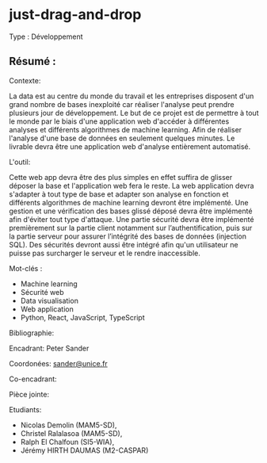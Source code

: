 # just-drag-and-drop

Type : 	Développement

## Résumé : 

Contexte:

La data est au centre du monde du travail et les entreprises disposent d'un grand nombre de bases inexploité car réaliser l'analyse peut prendre plusieurs jour de développement.    Le but de ce projet est de permettre à tout le monde par le biais d'une application web d'accéder à différentes analyses et différents algorithmes de machine learning. Afin de réaliser l'analyse d'une base de données en seulement quelques minutes. Le livrable devra être une application web d'analyse entièrement automatisé. 

L'outil: 

Cette web app devra être des plus simples en effet suffira de glisser déposer la base et l'application web fera le reste. La web application devra s'adapter à tout type de base et adapter son analyse en fonction et différents algorithmes de machine learning devront être implémenté.  Une gestion et une vérification des bases glissé déposé devra être implémenté afin d'éviter tout type d'attaque. Une partie sécurité devra être implémenté premièrement sur la partie client notamment sur l’authentification, puis sur la partie serveur pour assurer l’intégrité des bases de données (injection SQL). Des sécurités devront aussi être intégré afin qu'un utilisateur ne puisse pas surcharger le serveur et le rendre inaccessible.

Mot-clés : 	
- Machine learning 
- Sécurité web 
- Data visualisation 
- Web application 
- Python, React, JavaScript, TypeScript

Bibliographie: 

Encadrant: Peter Sander

Coordonées: sander@unice.fr

Co-encadrant: 

Pièce jointe:	

Etudiants:

- Nicolas Demolin (MAM5-SD), 
- Christel Ralalasoa (MAM5-SD), 
- Ralph El Chalfoun (SI5-WIA), 
- Jérémy HIRTH DAUMAS (M2-CASPAR) 
